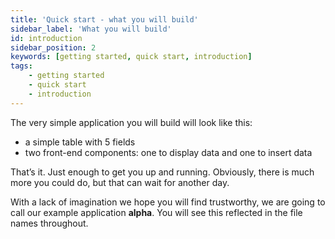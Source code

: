 ```yaml
---
title: 'Quick start - what you will build'
sidebar_label: 'What you will build'
id: introduction
sidebar_position: 2
keywords: [getting started, quick start, introduction]
tags:
    - getting started
    - quick start
    - introduction
---
```


The very simple application you will build will look like this:

- a simple table with 5 fields
- two front-end components: one to display data and one to insert data

That’s it. Just enough to get you up and running. Obviously, there is much more you could do, but that can wait for another day.

With a lack of imagination we hope you will find trustworthy, we are going to call our example application **alpha**. You will see this reflected in the file names throughout.
